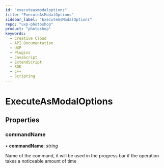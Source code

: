 ```yaml
---
id: "executeasmodaloptions"
title: "ExecuteAsModalOptions"
sidebar_label: "ExecuteAsModalOptions"
repo: "uxp-photoshop"
product: "photoshop"
keywords:
  - Creative Cloud
  - API Documentation
  - UXP
  - Plugins
  - JavaScript
  - ExtendScript
  - SDK
  - C++
  - Scripting
---
```


# ExecuteAsModalOptions

## Properties

### commandName

• **commandName**: *string*

Name of the command, it will be used in the progress bar if the operation takes a noticeable amount of time
